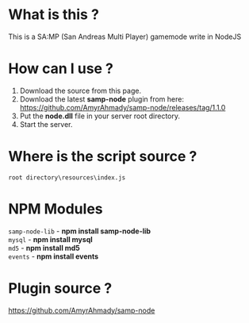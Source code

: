 # What is this ?
This is a SA:MP (San Andreas Multi Player) gamemode write in NodeJS

# How can I use ?
1. Download the source from this page.<br>
2. Download the latest **samp-node** plugin from here: https://github.com/AmyrAhmady/samp-node/releases/tag/1.1.0<br>
3. Put the **node.dll** file in your server root directory.<br>
4. Start the server.

# Where is the script source ?
`root directory\resources\index.js`

# NPM Modules
`samp-node-lib` - **npm install samp-node-lib**<br>
`mysql` - **npm install mysql**<br>
`md5` - **npm install md5**<br>
`events` - **npm install events**

# Plugin source ?
https://github.com/AmyrAhmady/samp-node
